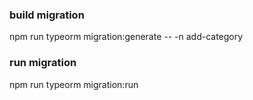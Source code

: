 ### build migration

npm run typeorm migration:generate -- -n add-category

### run migration

npm run typeorm migration:run
